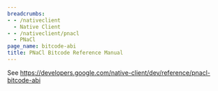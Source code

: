 ```yaml
---
breadcrumbs:
- - /nativeclient
  - Native Client
- - /nativeclient/pnacl
  - PNaCl
page_name: bitcode-abi
title: PNaCl Bitcode Reference Manual
---
```


See
<https://developers.google.com/native-client/dev/reference/pnacl-bitcode-abi>
